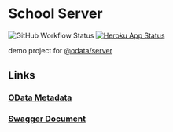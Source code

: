 # School Server

![GitHub Workflow Status](https://img.shields.io/github/workflow/status/Soontao/odata-v4-server-demo/Node%20CI)
[![Heroku App Status](https://heroku-shields.herokuapp.com/odata-v4-server-demo)](https://odata-v4-server-demo.herokuapp.com)

demo project for [@odata/server](https://github.com/Soontao/odata-v4-server)

## Links

### [OData Metadata](https://odata-v4-server-demo.herokuapp.com/$metadata)

### [Swagger Document](https://odata-v4-server-demo.herokuapp.com/api-docs/)